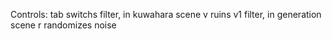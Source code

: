 Controls:
tab switchs filter, in kuwahara scene v ruins v1 filter, in generation scene r randomizes noise
